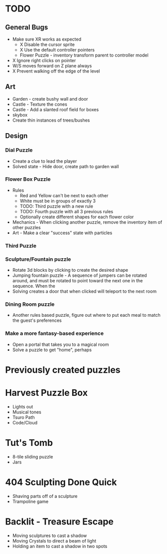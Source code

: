 # TODO
## General Bugs
* Make sure XR works as expected
    * X Disable the cursor sprite
    * X Use the default controller pointers
    * Flower Puzzle - inventory transform parent to controller model
* X Ignore right clicks on pointer
* W/S moves forward on Z plane always
* X Prevent walking off the edge of the level

## Art
* Garden - create bushy wall and door
* Castle - Texture the cones
* Castle - Add a slanted roof field for boxes
* skybox
* Create thin instances of trees/bushes

## Design
### Dial Puzzle
 * Create a clue to lead the player
 * Solved state - Hide door, create path to garden wall

### Flower Box Puzzle
 * Rules
    * Red and Yellow can't be next to each other
    * White must be in groups of exactly 3
    * TODO: Third puzzle with a new rule
    * TODO: Fourth puzzle with all 3 previous rules
    * Optionally create different shapes for each flower color
 * Mechanics - When clicking another puzzle, remove the inventory item of other puzzles
 * Art - Make a clear "success" state with particles

### Third Puzzle

### Sculpture/Fountain puzzle
 * Rotate 3d blocks by clicking to create the desired shape
 * Jumping fountain puzzle - A sequence of jumpers can be rotated around, and must be rotated to point toward the next one in the sequence. When the 
 * Solving creates a door that when clicked will teleport to the next room

### Dining Room puzzle
 * Another rules based puzzle, figure out where to put each meal to match the guest's preferences

### Make a more fantasy-based experience
 * Open a portal that takes you to a magical room
 * Solve a puzzle to get "home", perhaps


# Previously created puzzles
# Harvest Puzzle Box
 * Lights out
 * Musical tones
 * Tsuro Path
 * Code/Cloud

# Tut's Tomb
 * 8-tile sliding puzzle
 * Jars

# 404 Sculpting Done Quick
 * Shaving parts off of a sculpture
 * Trampoline game

# Backlit - Treasure Escape
 * Moving sculptures to cast a shadow
 * Moving Crystals to direct a beam of light
 * Holding an item to cast a shadow in two spots

# 